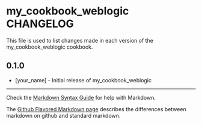 # my_cookbook_weblogic CHANGELOG

This file is used to list changes made in each version of the my_cookbook_weblogic cookbook.

## 0.1.0
- [your_name] - Initial release of my_cookbook_weblogic

- - -
Check the [Markdown Syntax Guide](http://daringfireball.net/projects/markdown/syntax) for help with Markdown.

The [Github Flavored Markdown page](http://github.github.com/github-flavored-markdown/) describes the differences between markdown on github and standard markdown.
